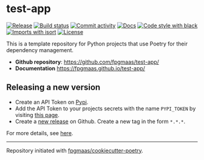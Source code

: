 # test-app

[![Release](https://img.shields.io/github/v/release/fpgmaas/test-app)](https://img.shields.io/github/v/release/fpgmaas/test-app)
[![Build status](https://img.shields.io/github/workflow/status/fpgmaas/test-app/merge-to-main)](https://img.shields.io/github/workflow/status/fpgmaas/test-app/merge-to-main)
[![Commit activity](https://img.shields.io/github/commit-activity/m/fpgmaas/test-app)](https://img.shields.io/github/commit-activity/m/fpgmaas/test-app)
[![Docs](https://img.shields.io/badge/docs-gh--pages-blue)](https://fpgmaas.github.io/test-app/)
[![Code style with black](https://img.shields.io/badge/code%20style-black-000000.svg)](https://github.com/psf/black)
[![Imports with isort](https://img.shields.io/badge/%20imports-isort-%231674b1)](https://pycqa.github.io/isort/)
[![License](https://img.shields.io/github/license/fpgmaas/test-app)](https://img.shields.io/github/license/fpgmaas/test-app)

This is a template repository for Python projects that use Poetry for their dependency management.

- **Github repository**: <https://github.com/fpgmaas/test-app/>
- **Documentation** <https://fpgmaas.github.io/test-app/>

## Releasing a new version

- Create an API Token on [Pypi](https://pypi.org/).
- Add the API Token to your projects secrets with the name `PYPI_TOKEN` by visiting 
[this page](https://github.com/bhjelmar/test-app/settings/secrets/actions/new).
- Create a [new release](https://github.com/bhjelmar/test-app/releases/new) on Github. 
Create a new tag in the form ``*.*.*``.

For more details, see [here](https://fpgmaas.github.io/cookiecutter-poetry/releasing.html).

---

Repository initiated with [fpgmaas/cookiecutter-poetry](https://github.com/fpgmaas/cookiecutter-poetry).